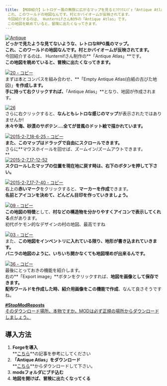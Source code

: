 ```yaml
---
title: 【MOD紹介】レトロゲー風の無限に広がるマップを見るとﾜｸﾜｸｽﾝｿﾞｫ「Antique Atlas」
 これ、このワールドの地図なんです。村とかバイオームが反映されてます。
 今回紹介するのは、 Hunternifさん制作の「Antique Atlas」です。
 この地図を眺めていると、冒険に出たくなってきます。
---
```


[![Antique](https://cdn-ak.f.st-hatena.com/images/fotolife/s/sasigume/20210208/20210208150626.png)](#8/c/8c1cd96f.png "Antique")  
**どっかで見たような見てないような、レトロなRPG風のマップ。  
これ、このワールドの地図なんです。村とかバイオームが反映されてます。**  
今回紹介するのは、 Hunternifさん制作の**「Antique Atlas」**です。  
**この地図を眺めていると、冒険に出たくなってきます。**

[![20 - コピー](https://cdn-ak.f.st-hatena.com/images/fotolife/s/sasigume/20210208/20210208150156.png)](#8/7/874a094a.png "20 - コピー")  
まずは本とコンパスを組み合わせ、**「Empty Antique Atlas(白紙の古びた地図)」**を作成します。  
**手に持って右クリック**すれば、**「Antique Atlas」**となり、地図が作成されます。

[![26](https://cdn-ak.f.st-hatena.com/images/fotolife/s/sasigume/20210208/20210208151240.png)](#9/2/92f1c4be.png "26")  
さらに右クリックすると、**なんともレトロな感じのマップ**が表示されたではありませんか!  
**木々や海、砂漠のサボテン….全てが昔風のドット絵で描かれています。**

[![2015-2-7_18-6-25 - コピー](https://cdn-ak.f.st-hatena.com/images/fotolife/s/sasigume/20210208/20210208142842.jpg)](#6/a/6a5a2cc0.jpg "2015-2-7_18-6-25 - コピー")  
**また、このマップはドラッグで自由にスクロールできます。**  
さらに**マウスホイールを回せば、ズームイン/ズームアウトできます。  
**  
[![2015-2-7_17-12-52](https://cdn-ak.f.st-hatena.com/images/fotolife/s/sasigume/20210208/20210208124814.jpg)](#0/3/039bb334.jpg "2015-2-7_17-12-52")  
**スクロールしたマップの位置を現在地に戻す時は、右下のボタンを押して下さい。**

[![2015-2-7_17-7-40 - コピー](https://cdn-ak.f.st-hatena.com/images/fotolife/s/sasigume/20210208/20210208144518.jpg)](#7/8/78c08937.jpg "2015-2-7_17-7-40 - コピー")  
右上の**赤いマーク**をクリックすると、**マーカーを作成**できます。  
**名前とアイコンを決めて、どんどん目印を作っていきましょう。**

[![09 - コピー](https://cdn-ak.f.st-hatena.com/images/fotolife/s/sasigume/20210208/20210208175144.png)](#f/0/f033a9d0.png "09 - コピー")  
**この地図の特徴**として、**村などの構造物を分かりやすくアイコンで表示してくれる**点があります。  
初代ポケモン的なデザインの村の地図、最高ですね

[![03 - コピー](https://cdn-ak.f.st-hatena.com/images/fotolife/s/sasigume/20210208/20210208153417.png)](#a/7/a716baa1.png "03 - コピー")  
また、**この地図をインベントリに入れている限り、地形が書き込まれていきます。**  
**バニラの地図のように、いちいち開かなくても地図埋めが出来るんです。**

[![36 - コピー](https://cdn-ak.f.st-hatena.com/images/fotolife/s/sasigume/20210208/20210208131306.png)](#1/c/1c7011fb.png "36 - コピー")  
最後にとっておきの機能を紹介します。  
右の**「Export image」**ボタンをクリックすれば、**地図を画像として保存できます。**  
**配布ワールドを作成した時、紹介用画像をこの機能で作成**、なんて良さそうですね。

[**#StopModReposts**  
そのダウンロード場所、本物ですか。MODは必ず正規の場所からダウンロードしましょう。](https://www.napoan.com/stop-mod-reposts/)

## 導入方法 

1.  **Forgeを導入**  
    **[こちら](/new-way-to-install-mod/#forge-inst)**の記事を参考にしてください
2.  **「Antique Atlas」をダウンロード**  
    **[こちら](http://www.minecraftforum.net/forums/mapping-and-modding/minecraft-mods/1292324-antique-atlas "MOD「Antique Atlas」のダウンロード")**からダウンロードして下さい。
3.  **modsフォルダにブチ込む** 
4.  **地図を開けば、冒険に出たくなってくる**
